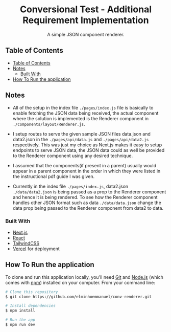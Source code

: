 <!-- Please update value in the {}  -->

<h1 align="center">Conversional Test - Additional Requirement Implementation</h1>

<div align="center">
   A simple JSON component renderer.
</div>

<!-- TABLE OF CONTENTS -->

## Table of Contents

- [Table of Contents](#table-of-contents)
- [Notes](#notes)
  - [Built With](#built-with)
- [How To Run the application](#how-to-run-the-application)

<!-- OVERVIEW -->


## Notes

- All of the setup in the index file `./pages/index.js` file is basically to enable fetching the JSON data being received, the actual component where the solution is implemented is the Renderer component in `./components/layout/Renderer.js`.

- I setup routes to serve the given sample JSON files data.json and data2.json in the `./pages/api/data.js` and `./pages/api/data2.js` respectively. This was just my choice as Next.js makes it easy to setup endpoints to serve JSON data, the JSON data could as well be provided to the Renderer component using any desired technique.

- I assumed that the components(if present in a parent) usually would appear in a parent component in the order in which they were listed in the instructional pdf guide I was given.

- Currently in the index file `./pages/index.js`, data2.json `./data/data2.json` is being passed as a prop to the Renderer component and hence it is being rendered. To see how the Renderer component handles other JSON format such as data `./data/data.json`  change the data prop being passed to the Renderer component from data2 to data.

### Built With

<!-- This section should list any major frameworks that you built your project using. Here are a few examples.-->

- [Next.js](https://nextjs.org/)
- [React](https://reactjs.org/)
- [TailwindCSS](https://tailwindcss.com/)
- [Vercel](https://vercel.com) for deployment
## How To Run the application

<!-- Example: -->

To clone and run this application locally, you'll need [Git](https://git-scm.com) and [Node.js](https://nodejs.org/en/download/) (which comes with [npm](http://npmjs.com)) installed on your computer. From your command line:

```bash
# Clone this repository
$ git clone https://github.com/elminhoemmanuel/conv-renderer.git

# Install dependencies
$ npm install

# Run the app
$ npm run dev
```